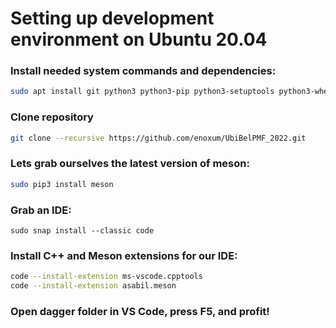 # Setting up development environment on Ubuntu 20.04

### Install needed system commands and dependencies:

```sh
sudo apt install git python3 python3-pip python3-setuptools python3-wheel ninja-build libglfw3-dev cmake libfmt-dev libtbb-dev clang
```

### Clone repository
```sh
git clone --recursive https://github.com/enoxum/UbiBelPMF_2022.git
```

### Lets grab ourselves the latest version of meson:

```sh
sudo pip3 install meson
```

### Grab an IDE:

```
sudo snap install --classic code
```

### Install C++ and Meson extensions for our IDE:

```sh
code --install-extension ms-vscode.cpptools
code --install-extension asabil.meson
```

### Open dagger folder in VS Code, press F5, and profit!
